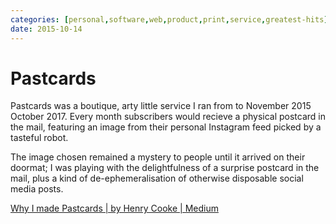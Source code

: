 ```yaml
---
categories: [personal,software,web,product,print,service,greatest-hits]
date: 2015-10-14
---
```


# Pastcards

Pastcards was a boutique, arty little service I ran from to November 2015 October 2017. Every month subscribers would recieve a physical postcard in the mail, featuring an image from their personal Instagram feed picked by a tasteful robot.

The image chosen remained a mystery to people until it arrived on their doormat; I was playing with the delightfulness of a surprise postcard in the mail, plus a kind of de-ephemeralisation of otherwise disposable social media posts.

[Why I made Pastcards | by Henry Cooke | Medium](https://medium.com/@prehensile/why-i-made-pastcards-fc4406cc5330)